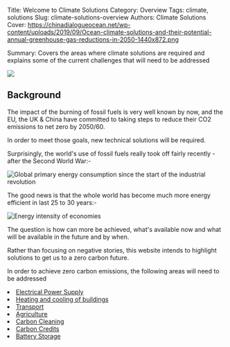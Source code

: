 Title:  Welcome to Climate Solutions
Category: Overview
Tags: climate, solutions
Slug: climate-solutions-overview
Authors: Climate Solutions
Cover: https://chinadialogueocean.net/wp-content/uploads/2019/09/Ocean-climate-solutions-and-their-potential-annual-greenhouse-gas-reductions-in-2050-1440x872.png

Summary: Covers the areas where climate solutions are required and explains some of the current challenges that will need to be addressed

<img src="https://deytalytics.github.io/climatesolutions/images/climate-solutions-banner.png"/>

<h2>Background</h2>
The impact of the burning of fossil fuels is very well known by now, and the EU, the UK & China have committed to taking steps to reduce their CO2 emissions to net zero by 2050/60.

In order to meet those goals, new technical solutions will be required.

Surprisingly, the world's use of fossil fuels really took off fairly recently - after the Second World War:-

<img src="https://deytalytics.github.io/climatesolutions/images/global-primary-energy_v13_850x600.png" alt="Global primary energy consumption since the start of the industrial revolution">

The good news is that the whole world has become much more energy efficient in last 25 to 30 years:-

<img alt="Energy intensity of economies" src="https://deytalytics.github.io/climatesolutions/images/energy-intensity-of-economies_v3_850x600.png">

The question is how can more be achieved, what's available now and what will be available in the future and by when.

Rather than focusing on negative stories, this website intends to highlight solutions to get us to a zero carbon future.

In order to achieve zero carbon emissions, the following areas will need to be addressed

<li><a href="electricity.html">Electrical Power Supply</a></li>
<li><a href="building-energy-usage.html">Heating and cooling of buildings</a></li>
<li><a href="transport.html">Transport</a></li>
<li><a href="agriculture.html">Agriculture</a></li>
<li><a href="carbon-cleaning.html">Carbon Cleaning</a></li>
<li><a href="carbon-credits.html">Carbon Credits</a></li>
<li><a href="battery-storage.html">Battery Storage</a></li>
